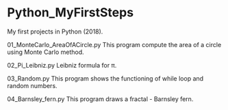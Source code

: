 # Python_MyFirstSteps
My first projects in Python (2018).

01_MonteCarlo_AreaOfACircle.py
This program compute the area of a circle using Monte Carlo method.

02_Pi_Leibniz.py
Leibniz formula for π.

03_Random.py
This program shows the functioning of while loop and random numbers.

04_Barnsley_fern.py
This program draws a fractal - Barnsley fern.
